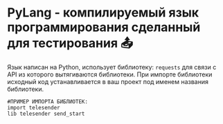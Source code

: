 # PyLang - компилируемый язык программирования сделанный для тестирования 📤
Язык написан на Python, использует библиотеку: `requests` для связи с API из которого вытягиваются библиотеки.
При импорте библиотеки исходный код устанавливается в ваш проект под именем названия библиотеки.
```
#ПРИМЕР ИМПОРТА БИБЛИОТЕК:
import telesender
lib telesender send_start
```
